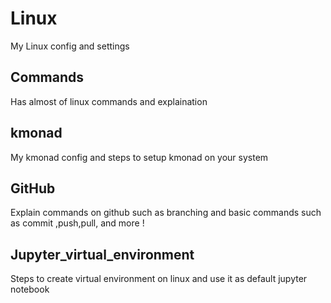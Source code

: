 # Linux
My Linux config and settings 

## Commands  
Has almost of linux commands and explaination 

## kmonad  
My kmonad config and steps to setup kmonad on your system 

## GitHub 
Explain commands on github such as branching and basic commands such as commit ,push,pull, and more !

## Jupyter_virtual_environment 
Steps to create virtual environment on linux and use it as default jupyter notebook 